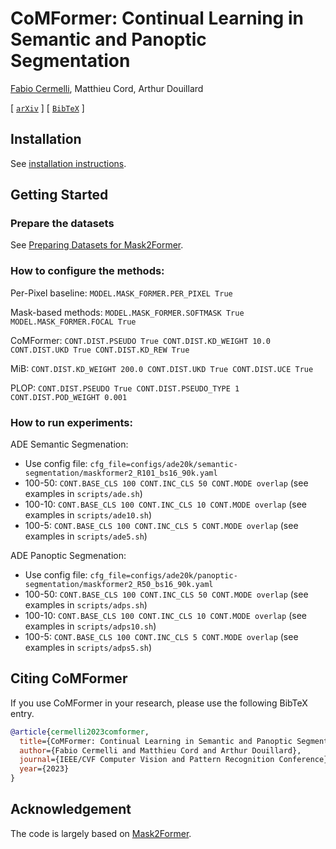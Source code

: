 # CoMFormer: Continual Learning in Semantic and Panoptic Segmentation

[Fabio Cermelli](https://fcdl94.github.io/), Matthieu Cord, Arthur Douillard

[ [`arXiv`](https://arxiv.org/abs/2211.13999/) ] [ [`BibTeX`](#Citing) ]

[comment]: <> (<div align="center">)

[comment]: <> (<img src="https://bowenc0221.github.io/images/maskformerv2_teaser.png" width="100%" height="100%"/>)

[comment]: <> (</div><br/>)

## Installation

See [installation instructions](INSTALL.md).

## Getting Started

### Prepare the datasets

See [Preparing Datasets for Mask2Former](datasets/README.md).

### How to configure the methods:

Per-Pixel baseline:
`MODEL.MASK_FORMER.PER_PIXEL True`

Mask-based methods:
`MODEL.MASK_FORMER.SOFTMASK True MODEL.MASK_FORMER.FOCAL True`

CoMFormer:
`CONT.DIST.PSEUDO True CONT.DIST.KD_WEIGHT 10.0 CONT.DIST.UKD True CONT.DIST.KD_REW True`

MiB:
`CONT.DIST.KD_WEIGHT 200.0 CONT.DIST.UKD True CONT.DIST.UCE True`

PLOP:
`CONT.DIST.PSEUDO True CONT.DIST.PSEUDO_TYPE 1  CONT.DIST.POD_WEIGHT 0.001`

### How to run experiments:

ADE Semantic Segmenation:

- Use config file: `cfg_file=configs/ade20k/semantic-segmentation/maskformer2_R101_bs16_90k.yaml`
- 100-50: `CONT.BASE_CLS 100 CONT.INC_CLS 50 CONT.MODE overlap` (see examples in `scripts/ade.sh`)
- 100-10: `CONT.BASE_CLS 100 CONT.INC_CLS 10 CONT.MODE overlap` (see examples in `scripts/ade10.sh`)
- 100-5: `CONT.BASE_CLS 100 CONT.INC_CLS 5 CONT.MODE overlap` (see examples in `scripts/ade5.sh`)

ADE Panoptic Segmenation:

- Use config file: `cfg_file=configs/ade20k/panoptic-segmentation/maskformer2_R50_bs16_90k.yaml`
- 100-50: `CONT.BASE_CLS 100 CONT.INC_CLS 50 CONT.MODE overlap` (see examples in `scripts/adps.sh`)
- 100-10: `CONT.BASE_CLS 100 CONT.INC_CLS 10 CONT.MODE overlap` (see examples in `scripts/adps10.sh`)
- 100-5: `CONT.BASE_CLS 100 CONT.INC_CLS 5 CONT.MODE overlap` (see examples in `scripts/adps5.sh`)

## <a name="Citing"></a>Citing CoMFormer

If you use CoMFormer in your research, please use the following BibTeX entry.

```BibTeX
@article{cermelli2023comformer,
  title={CoMFormer: Continual Learning in Semantic and Panoptic Segmentation},
  author={Fabio Cermelli and Matthieu Cord and Arthur Douillard},
  journal={IEEE/CVF Computer Vision and Pattern Recognition Conference},
  year={2023}
}
```

## Acknowledgement

The code is largely based on [Mask2Former](https://github.com/facebookresearch/Mask2Former).
